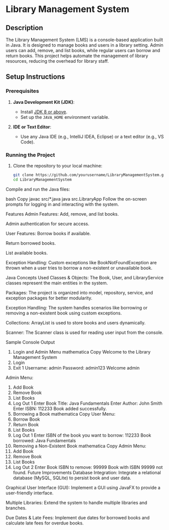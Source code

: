 # Library Management System

## Description
The Library Management System (LMS) is a console-based application built in Java. It is designed to manage books and users in a library setting. Admin users can add, remove, and list books, while regular users can borrow and return books. This project helps automate the management of library resources, reducing the overhead for library staff.

## Setup Instructions

### Prerequisites
1. **Java Development Kit (JDK)**:
   - Install [JDK 8 or above](https://www.oracle.com/java/technologies/javase-jdk8-downloads.html).
   - Set up the `JAVA_HOME` environment variable.

2. **IDE or Text Editor**:
   - Use any Java IDE (e.g., IntelliJ IDEA, Eclipse) or a text editor (e.g., VS Code).

### Running the Project
1. Clone the repository to your local machine:
   ```bash
   git clone https://github.com/yourusername/LibraryManagementSystem.git
   cd LibraryManagementSystem
Compile and run the Java files:

bash
Copy
javac src/*.java
java src.LibraryApp
Follow the on-screen prompts for logging in and interacting with the system.

Features
Admin Features:
Add, remove, and list books.

Admin authentication for secure access.

User Features:
Borrow books if available.

Return borrowed books.

List available books.

Exception Handling:
Custom exceptions like BookNotFoundException are thrown when a user tries to borrow a non-existent or unavailable book.

Java Concepts Used
Classes & Objects: The Book, User, and LibraryService classes represent the main entities in the system.

Packages: The project is organized into model, repository, service, and exception packages for better modularity.

Exception Handling: The system handles scenarios like borrowing or removing a non-existent book using custom exceptions.

Collections: ArrayList is used to store books and users dynamically.

Scanner: The Scanner class is used for reading user input from the console.

Sample Console Output
1. Login and Admin Menu
mathematica
Copy
Welcome to the Library Management System
1. Login
2. Exit
1
Username: admin
Password: admin123
Welcome admin

Admin Menu:
1. Add Book
2. Remove Book
3. List Books
4. Log Out
1
Enter Book Title: Java Fundamentals
Enter Author: John Smith
Enter ISBN: 112233
Book added successfully.
2. Borrowing a Book
mathematica
Copy
User Menu:
1. Borrow Book
2. Return Book
3. List Books
4. Log Out
1
Enter ISBN of the book you want to borrow: 112233
Book borrowed: Java Fundamentals
3. Removing a Non-Existent Book
mathematica
Copy
Admin Menu:
1. Add Book
2. Remove Book
3. List Books
4. Log Out
2
Enter Book ISBN to remove: 99999
Book with ISBN 99999 not found.
Future Improvements
Database Integration: Integrate a relational database (MySQL, SQLite) to persist book and user data.

Graphical User Interface (GUI): Implement a GUI using JavaFX to provide a user-friendly interface.

Multiple Libraries: Extend the system to handle multiple libraries and branches.

Due Dates & Late Fees: Implement due dates for borrowed books and calculate late fees for overdue books.
